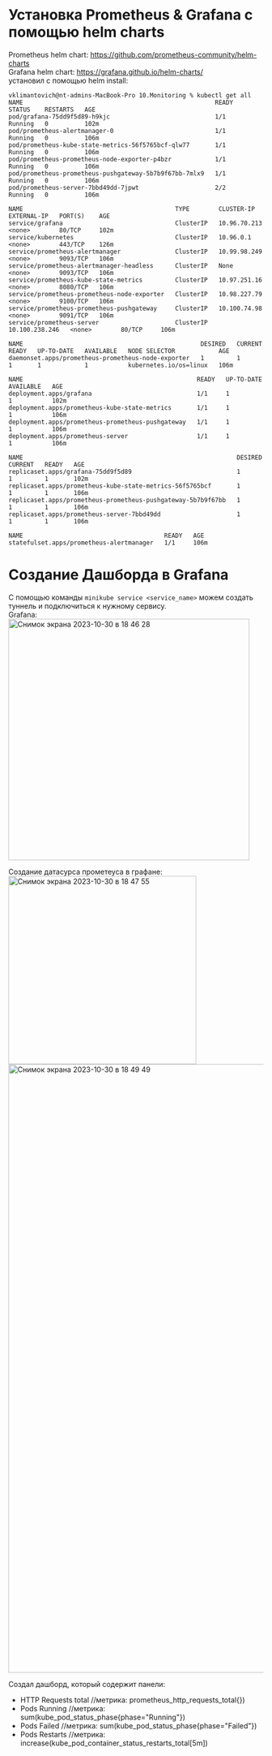# Установка Prometheus & Grafana с помощью helm charts
Prometheus helm chart: https://github.com/prometheus-community/helm-charts  
Grafana helm chart: https://grafana.github.io/helm-charts/  
установил с помощью helm install:  
```
vklimantovich@nt-admins-MacBook-Pro 10.Monitoring % kubectl get all
NAME                                                     READY   STATUS    RESTARTS   AGE
pod/grafana-75dd9f5d89-h9kjc                             1/1     Running   0          102m
pod/prometheus-alertmanager-0                            1/1     Running   0          106m
pod/prometheus-kube-state-metrics-56f5765bcf-qlw77       1/1     Running   0          106m
pod/prometheus-prometheus-node-exporter-p4bzr            1/1     Running   0          106m
pod/prometheus-prometheus-pushgateway-5b7b9f67bb-7mlx9   1/1     Running   0          106m
pod/prometheus-server-7bbd49dd-7jpwt                     2/2     Running   0          106m

NAME                                          TYPE        CLUSTER-IP       EXTERNAL-IP   PORT(S)    AGE
service/grafana                               ClusterIP   10.96.70.213     <none>        80/TCP     102m
service/kubernetes                            ClusterIP   10.96.0.1        <none>        443/TCP    126m
service/prometheus-alertmanager               ClusterIP   10.99.98.249     <none>        9093/TCP   106m
service/prometheus-alertmanager-headless      ClusterIP   None             <none>        9093/TCP   106m
service/prometheus-kube-state-metrics         ClusterIP   10.97.251.16     <none>        8080/TCP   106m
service/prometheus-prometheus-node-exporter   ClusterIP   10.98.227.79     <none>        9100/TCP   106m
service/prometheus-prometheus-pushgateway     ClusterIP   10.100.74.98     <none>        9091/TCP   106m
service/prometheus-server                     ClusterIP   10.100.238.246   <none>        80/TCP     106m

NAME                                                 DESIRED   CURRENT   READY   UP-TO-DATE   AVAILABLE   NODE SELECTOR            AGE
daemonset.apps/prometheus-prometheus-node-exporter   1         1         1       1            1           kubernetes.io/os=linux   106m

NAME                                                READY   UP-TO-DATE   AVAILABLE   AGE
deployment.apps/grafana                             1/1     1            1           102m
deployment.apps/prometheus-kube-state-metrics       1/1     1            1           106m
deployment.apps/prometheus-prometheus-pushgateway   1/1     1            1           106m
deployment.apps/prometheus-server                   1/1     1            1           106m

NAME                                                           DESIRED   CURRENT   READY   AGE
replicaset.apps/grafana-75dd9f5d89                             1         1         1       102m
replicaset.apps/prometheus-kube-state-metrics-56f5765bcf       1         1         1       106m
replicaset.apps/prometheus-prometheus-pushgateway-5b7b9f67bb   1         1         1       106m
replicaset.apps/prometheus-server-7bbd49dd                     1         1         1       106m

NAME                                       READY   AGE
statefulset.apps/prometheus-alertmanager   1/1     106m
```
# Создание Дашборда в Grafana

С помощью команды `minikube service <service_name>` можем создать туннель и подключиться к нужному сервису.  
Grafana:  
<img width="476" alt="Снимок экрана 2023-10-30 в 18 46 28" src="https://github.com/klimantovich/hometasks-devops/assets/91698270/1ffafa7a-4f19-4c25-93cd-88f2b9c4a736">

Создание датасурса прометеуса в графане:  
<img width="371" alt="Снимок экрана 2023-10-30 в 18 47 55" src="https://github.com/klimantovich/hometasks-devops/assets/91698270/8917861b-aa3b-4c9f-87c2-204b23865ce0">
<img width="1200" alt="Снимок экрана 2023-10-30 в 18 49 49" src="https://github.com/klimantovich/hometasks-devops/assets/91698270/dd121d21-0f46-4036-8a29-c5832f6cdfbf">

Создал дашборд, который содержит панели:
- HTTP Requests total //метрика: prometheus_http_requests_total{})
- Pods Running //метрика: sum(kube_pod_status_phase{phase="Running"})
- Pods Failed //метрика: sum(kube_pod_status_phase{phase="Failed"})
- Pods Restarts //метрика: increase(kube_pod_container_status_restarts_total[5m])

  
